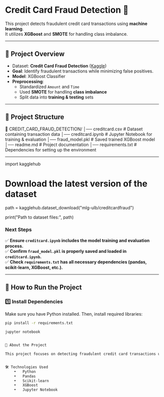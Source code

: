 # Credit Card Fraud Detection 🚀

This project detects fraudulent credit card transactions using **machine learning**.  
It utilizes **XGBoost** and **SMOTE** for handling class imbalance.

---

## 📌 **Project Overview**
- Dataset: **Credit Card Fraud Detection** ([Kaggle](https://www.kaggle.com/mlg-ulb/creditcardfraud))  
- **Goal**: Identify fraudulent transactions while minimizing false positives.  
- **Model**: XGBoost Classifier  
- **Preprocessing**:
  - Standardized `Amount` and `Time`
  - Used **SMOTE** for handling **class imbalance**
  - Split data into **training & testing** sets  

---

## 📂 **Project Structure**
📂 CREDIT_CARD_FRAUD_DETECTION/
│── creditcard.csv        # Dataset containing transaction data
│── creditcard.ipynb      # Jupyter Notebook for training & evaluation
│── fraud_model.pkl       # Saved trained XGBoost model
│── readme.md             # Project documentation
│── requirements.txt      # Dependencies for setting up the environment

---

import kagglehub

# Download the latest version of the dataset
path = kagglehub.dataset_download("mlg-ulb/creditcardfraud")

print("Path to dataset files:", path)

### **Next Steps**
✅ **Ensure `creditcard.ipynb` includes the model training and evaluation process.**  
✅ **Confirm `fraud_model.pkl` is properly saved and loaded in `creditcard.ipynb`.**  
✅ **Check `requirements.txt` has all necessary dependencies (pandas, scikit-learn, XGBoost, etc.).**  

---

## 🚀 **How to Run the Project**

### 1️⃣ **Install Dependencies**
Make sure you have Python installed. Then, install required libraries:
```sh
pip install -r requirements.txt

jupyter notebook


📌 About the Project

This project focuses on detecting fraudulent credit card transactions using machine learning techniques. The dataset contains transaction details, and the model is trained to classify transactions as fraudulent or legitimate.


🛠 Technologies Used
	•	Python
	•	Pandas
	•	Scikit-learn
	•	XGBoost
	•	Jupyter Notebook
